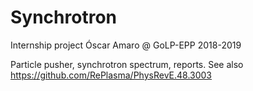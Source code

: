 # Synchrotron

Internship project Óscar Amaro @ GoLP-EPP 2018-2019

Particle pusher, synchrotron spectrum, reports. See also https://github.com/RePlasma/PhysRevE.48.3003
